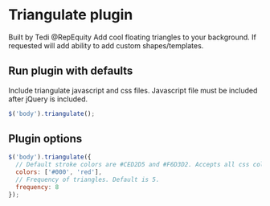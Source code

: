 # Triangulate plugin
Built by Tedi @RepEquity
Add cool floating triangles to your background. If requested will add ability to add custom shapes/templates.

## Run plugin with defaults
Include triangulate javascript and css files. Javascript file must be included after jQuery is included.
```js
$('body').triangulate();
```

## Plugin options
```js
$('body').triangulate({
  // Default stroke colors are #CED2D5 and #F6D3D2. Accepts all css color formats.
  colors: ['#000', 'red'],
  // Frequency of triangles. Default is 5.
  frequency: 8
});
```
